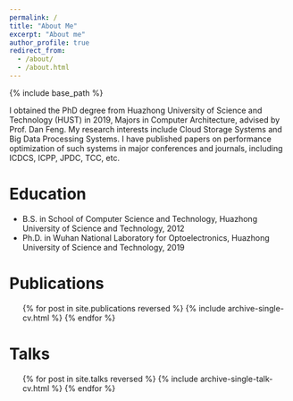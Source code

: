 ```yaml
---
permalink: /
title: "About Me"
excerpt: "About me"
author_profile: true
redirect_from: 
  - /about/
  - /about.html
---
```


{% include base_path %}

I obtained the PhD degree from Huazhong University of Science and Technology (HUST) in 2019, Majors in Computer Architecture, advised by Prof. Dan Feng. My research interests include Cloud Storage Systems and Big Data Processing Systems. I have published papers on performance optimization of such systems in major conferences and journals, including ICDCS, ICPP, JPDC, TCC, etc.

<!-- My CV is available in PDF format here (last updated on April 2017). -->

Education
======
* B.S. in School of Computer Science and Technology, Huazhong University of Science and Technology, 2012
* Ph.D. in Wuhan National Laboratory for Optoelectronics, Huazhong University of Science and Technology, 2019
  
Publications
======
  <ul>{% for post in site.publications reversed %}
    {% include archive-single-cv.html %}
  {% endfor %}</ul>
  
Talks
======
  <ul>{% for post in site.talks reversed %}
    {% include archive-single-talk-cv.html %}
  {% endfor %}</ul>

<!-- Projects
======
  <ul>{% for post in site.projects reversed %}
    {% include archive-single-talk-cv.html %}
  {% endfor %}</ul> -->
  
<!-- Teaching
======
  <ul>{% for post in site.teaching %}
    {% include archive-single-cv.html %}
  {% endfor %}</ul> -->
  
<!-- Service and leadership
======
* Currently signed in to 43 different slack teams -->

